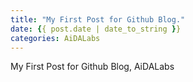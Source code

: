 ```yaml
---
title: "My First Post for Github Blog."
date: {{ post.date | date_to_string }}
categories: AiDALabs
---
```


My First Post for Github Blog, AiDALabs

